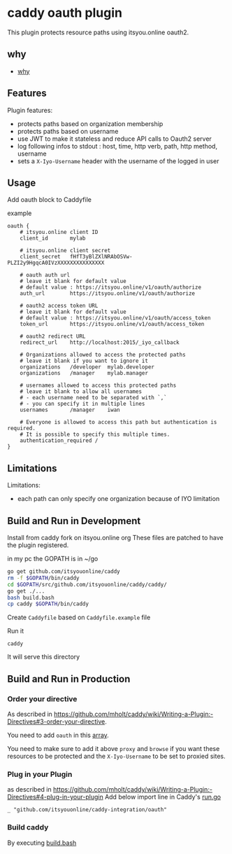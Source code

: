 # caddy oauth plugin

This plugin protects resource paths using itsyou.online oauth2.

## why

- [why](why.md)

## Features

Plugin features:

- protects paths based on organization membership
- protects paths based on username
- use JWT to make it stateless and reduce API calls to Oauth2 server
- log following infos to stdout : host, time, http verb, path, http method, username
- sets a `X-Iyo-Username` header with the username of the logged in user


## Usage
Add oauth block to Caddyfile

example
```
oauth {
    # itsyou.online client ID
    client_id       mylab

    # itsyou.online client secret   
    client_secret   fHfT3yBlZXlNRAbOSVw-PLZI2y9HgqcA0IVzXXXXXXXXXXXXXXX

    # oauth auth url
    # leave it blank for default value
    # default value : https://itsyou.online/v1/oauth/authorize
    auth_url        https://itsyou.online/v1/oauth/authorize

    # oauth2 access token URL
    # leave it blank for default value
    # default value : https://itsyou.online/v1/oauth/access_token
    token_url       https://itsyou.online/v1/oauth/access_token

    # oauth2 redirect URL
    redirect_url    http://localhost:2015/_iyo_callback

    # Organizations allowed to access the protected paths
    # leave it blank if you want to ignore it
    organizations   /developer  mylab.developer
    organizations   /manager    mylab.manager

    # usernames allowed to access this protected paths
    # leave it blank to allow all usernames
    # - each username need to be separated with `,`
    # - you can specify it in multiple lines
    usernames       /manager    iwan

    # Everyone is allowed to access this path but authentication is required.
    # It is possible to specify this multiple times.
    authentication_required /
}

```

## Limitations

Limitations:

- each path can only specify one organization because of IYO limitation

## Build and Run in Development

Install from caddy fork on itsyou.online org
These files are patched to have the plugin registered.

in my pc the GOPATH is in ~/go

```bash
go get github.com/itsyouonline/caddy
rm -f $GOPATH/bin/caddy
cd $GOPATH/src/github.com/itsyouonline/caddy/caddy/
go get ./...
bash build.bash
cp caddy $GOPATH/bin/caddy
```

Create `Caddyfile` based on `Caddyfile.example` file

Run it
```
caddy
```

It will serve this directory

## Build and Run in Production

### Order your directive

As described in https://github.com/mholt/caddy/wiki/Writing-a-Plugin:-Directives#3-order-your-directive.

You need to add `oauth` in this [array](https://github.com/mholt/caddy/blob/d3860f95f59b5f18e14ddf3d67b4c44dbbfdb847/caddyhttp/httpserver/plugin.go#L314-L355).

You need to make sure to add it above `proxy` and `browse` if you want these resources to be protected and the `X-Iyo-Username` to be set to proxied sites.

### Plug in your Plugin

as described in https://github.com/mholt/caddy/wiki/Writing-a-Plugin:-Directives#4-plug-in-your-plugin
Add below import line in Caddy's [run.go](https://github.com/mholt/caddy/blob/master/caddy/caddymain/run.go)


```
_ "github.com/itsyouonline/caddy-integration/oauth"
```

### Build caddy

By executing [build.bash](https://github.com/mholt/caddy/blob/d3860f95f59b5f18e14ddf3d67b4c44dbbfdb847/caddy/build.bash)
